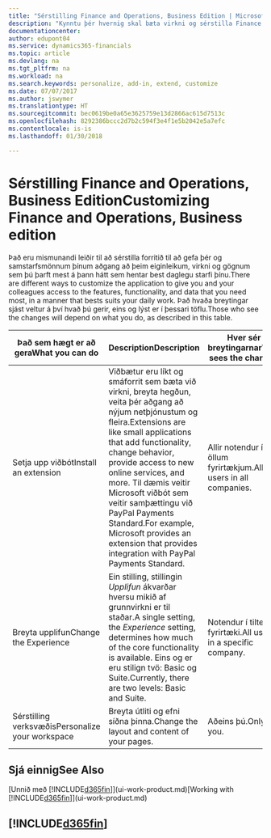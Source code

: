 ```yaml
---
title: "Sérstilling Finance and Operations, Business Edition | Microsoft Docs"
description: "Kynntu þér hvernig skal bæta virkni og sérstilla Finance and Operations, Business Edition."
documentationcenter: 
author: edupont04
ms.service: dynamics365-financials
ms.topic: article
ms.devlang: na
ms.tgt_pltfrm: na
ms.workload: na
ms.search.keywords: personalize, add-in, extend, customize
ms.date: 07/07/2017
ms.author: jswymer
ms.translationtype: HT
ms.sourcegitcommit: bec0619be0a65e3625759e13d2866ac615d7513c
ms.openlocfilehash: 8292386bccc2d7b2c594f3e4f1e5b2042e5a7efc
ms.contentlocale: is-is
ms.lasthandoff: 01/30/2018

---
```

# <a name="customizing-finance-and-operations-business-edition"></a><span data-ttu-id="68066-103">Sérstilling Finance and Operations, Business Edition</span><span class="sxs-lookup"><span data-stu-id="68066-103">Customizing Finance and Operations, Business edition</span></span>
<!--NAV # Customizing Dynamics NAV -->
<span data-ttu-id="68066-104">Það eru mismunandi leiðir til að sérstilla forritið til að gefa þér og samstarfsmönnum þínum aðgang að þeim eiginleikum, virkni og gögnum sem þú þarft mest á þann hátt sem hentar best daglegu starfi þínu.</span><span class="sxs-lookup"><span data-stu-id="68066-104">There are different ways to customize the application to give you and your colleagues access to the features, functionality, and data that you need most, in a manner that bests suits your daily work.</span></span> <span data-ttu-id="68066-105">Það hvaða breytingar sjást veltur á því hvað þú gerir, eins og lýst er í þessari töflu.</span><span class="sxs-lookup"><span data-stu-id="68066-105">Those who see the changes will depend on what you do, as described in this table.</span></span> 

| <span data-ttu-id="68066-106">Það sem hægt er að gera</span><span class="sxs-lookup"><span data-stu-id="68066-106">What you can do</span></span>    |  <span data-ttu-id="68066-107">Description</span><span class="sxs-lookup"><span data-stu-id="68066-107">Description</span></span>  |  <span data-ttu-id="68066-108">Hver sér breytingarnar</span><span class="sxs-lookup"><span data-stu-id="68066-108">Who sees the changes</span></span>  |  <span data-ttu-id="68066-109">Meiri upplýsingar</span><span class="sxs-lookup"><span data-stu-id="68066-109">More information</span></span>  |
|-----|---------------|---------|-------|
|<span data-ttu-id="68066-110">Setja upp viðbót</span><span class="sxs-lookup"><span data-stu-id="68066-110">Install an extension</span></span>|<span data-ttu-id="68066-111">Viðbætur eru líkt og smáforrit sem bæta við virkni, breyta hegðun, veita þér aðgang að nýjum netþjónustum og fleira.</span><span class="sxs-lookup"><span data-stu-id="68066-111">Extensions are like small applications that add functionality, change behavior, provide access to new online services, and more.</span></span> <span data-ttu-id="68066-112">Til dæmis veitir Microsoft viðbót sem veitir samþættingu við PayPal Payments Standard.</span><span class="sxs-lookup"><span data-stu-id="68066-112">For example, Microsoft provides an extension that provides integration with PayPal Payments Standard.</span></span>|<span data-ttu-id="68066-113">Allir notendur í öllum fyrirtækjum.</span><span class="sxs-lookup"><span data-stu-id="68066-113">All users in all companies.</span></span>|[<span data-ttu-id="68066-114">Sérstilling með viðbótum</span><span class="sxs-lookup"><span data-stu-id="68066-114">Customizing Using Extensions</span></span>](ui-extensions.md)|
|<span data-ttu-id="68066-115">Breyta upplifun</span><span class="sxs-lookup"><span data-stu-id="68066-115">Change the Experience</span></span>|<span data-ttu-id="68066-116">Ein stilling, stillingin *Upplifun* ákvarðar hversu mikið af grunnvirkni er til staðar.</span><span class="sxs-lookup"><span data-stu-id="68066-116">A single setting, the *Experience* setting, determines how much of the core functionality is available.</span></span> <span data-ttu-id="68066-117">Eins og er eru stilign tvö: Basic og Suite.</span><span class="sxs-lookup"><span data-stu-id="68066-117">Currently, there are two levels: Basic and Suite.</span></span>|<span data-ttu-id="68066-118">Notendur í tilteknu fyrirtæki.</span><span class="sxs-lookup"><span data-stu-id="68066-118">All users in a specific company.</span></span>|[<span data-ttu-id="68066-119">Stillinga Finance and Operations, Business Edition upplifunar fyrir fyrirtæki</span><span class="sxs-lookup"><span data-stu-id="68066-119">Configuring the Finance and Operations, Business edition Experience for a Company</span></span>](ui-experiences.md)|
|<span data-ttu-id="68066-120">Sérstilling verksvæðis</span><span class="sxs-lookup"><span data-stu-id="68066-120">Personalize your workspace</span></span>|<span data-ttu-id="68066-121">Breyta útliti og efni síðna þinna.</span><span class="sxs-lookup"><span data-stu-id="68066-121">Change the layout and content of your pages.</span></span>|<span data-ttu-id="68066-122">Aðeins þú.</span><span class="sxs-lookup"><span data-stu-id="68066-122">Only you.</span></span>|[<span data-ttu-id="68066-123">Sérstillingar verksvæðis</span><span class="sxs-lookup"><span data-stu-id="68066-123">Personalizing Your Workspace</span></span>](ui-personalization-user.md)|

## <a name="see-also"></a><span data-ttu-id="68066-124">Sjá einnig</span><span class="sxs-lookup"><span data-stu-id="68066-124">See Also</span></span> 
<span data-ttu-id="68066-125">[Unnið með [!INCLUDE[d365fin](includes/d365fin_md.md)]](ui-work-product.md)</span><span class="sxs-lookup"><span data-stu-id="68066-125">[Working with [!INCLUDE[d365fin](includes/d365fin_md.md)]](ui-work-product.md)</span></span>  

## [!INCLUDE[d365fin](includes/free_trial_md.md)]

